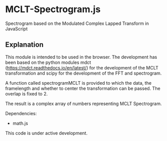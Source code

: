 # MCLT-Spectrogram.js
Spectrogram based on the Modulated Complex Lapped Transform in JavaScript

## Explanation

This module is intended to be used in the browser. The development has been based on the python modules mdct (https://mdct.readthedocs.io/en/latest/) for the development of the MCLT transformation and scipy for the development of the FFT and spectrogram.

A function called spectrogramMCLT is provided to which the data, the framelength and whether to center the transformation can be passed. The overlap is fixed to 2.

The result is a complex array of numbers representing MCLT Spectrogram.

Dependencies:

- math.js

This code is under active development.